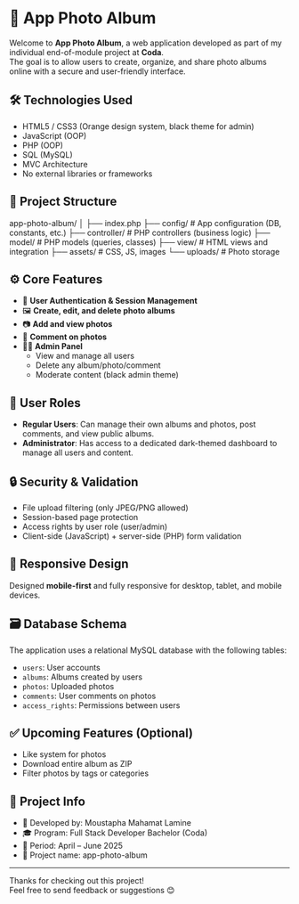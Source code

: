 # 📸 App Photo Album

Welcome to **App Photo Album**, a web application developed as part of my individual end-of-module project at **Coda**.  
The goal is to allow users to create, organize, and share photo albums online with a secure and user-friendly interface.

## 🛠️ Technologies Used

- HTML5 / CSS3 (Orange design system, black theme for admin)
- JavaScript (OOP)
- PHP (OOP)
- SQL (MySQL)
- MVC Architecture
- No external libraries or frameworks

## 📁 Project Structure

app-photo-album/
│
├── index.php
├── config/ # App configuration (DB, constants, etc.)
├── controller/ # PHP controllers (business logic)
├── model/ # PHP models (queries, classes)
├── view/ # HTML views and integration
├── assets/ # CSS, JS, images
└── uploads/ # Photo storage


## ⚙️ Core Features

- 🔐 **User Authentication & Session Management**
- 🖼️ **Create, edit, and delete photo albums**
- 📷 **Add and view photos**
- 💬 **Comment on photos**
- 🧑‍💼 **Admin Panel**
  - View and manage all users
  - Delete any album/photo/comment
  - Moderate content (black admin theme)

## 👥 User Roles

- **Regular Users**: Can manage their own albums and photos, post comments, and view public albums.
- **Administrator**: Has access to a dedicated dark-themed dashboard to manage all users and content.

## 🔒 Security & Validation

- File upload filtering (only JPEG/PNG allowed)
- Session-based page protection
- Access rights by user role (user/admin)
- Client-side (JavaScript) + server-side (PHP) form validation

## 📱 Responsive Design

Designed **mobile-first** and fully responsive for desktop, tablet, and mobile devices.

## 🗃️ Database Schema

The application uses a relational MySQL database with the following tables:

- `users`: User accounts
- `albums`: Albums created by users
- `photos`: Uploaded photos
- `comments`: User comments on photos
- `access_rights`: Permissions between users

## ✅ Upcoming Features (Optional)

- Like system for photos
- Download entire album as ZIP
- Filter photos by tags or categories

## 📌 Project Info

- 🧑 Developed by: Moustapha Mahamat Lamine
- 🎓 Program: Full Stack Developer Bachelor (Coda)
- 📅 Period: April – June 2025
- 📁 Project name: app-photo-album

---

Thanks for checking out this project!  
Feel free to send feedback or suggestions 😊